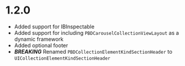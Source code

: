 # 1.2.0

* Added support for IBInspectable
* Added support for including `PBDCarouselCollectionViewLayout` as a dynamic framework
* Added optional footer
* ***BREAKING*** Renamed `PBDCollectionElementKindSectionHeader` to `UICollectionElementKindSectionHeader`
